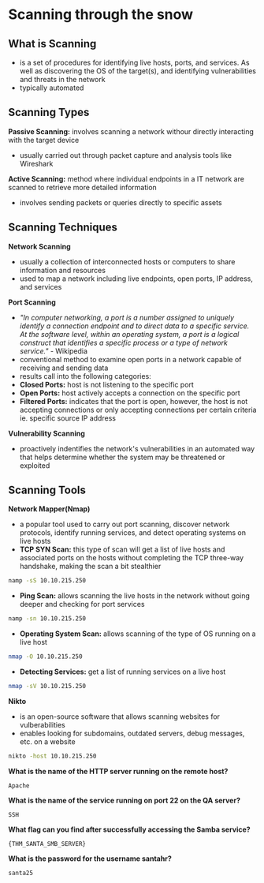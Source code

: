 # Scanning through the snow

## What is Scanning
* is a set of procedures for identifying live hosts, ports, and services. As well as discovering the OS of the target(s), and identifying vulnerabilities and threats in the network
* typically automated

## Scanning Types

 **Passive Scanning:** involves scanning a network withour directly interacting with the target device
 * usually carried out through packet capture and analysis tools like Wireshark

 **Active Scanning:** method where individual endpoints in a IT network are scanned to retrieve more detailed information
 * involves sending packets or queries directly to specific assets

## Scanning Techniques

**Network Scanning**

* usually a collection of interconnected hosts or computers to share information and resources
* used to map a network including live endpoints, open ports, IP address, and services

**Port Scanning**

* *"In computer networking, a port is a number assigned to uniquely identify a connection endpoint and to direct data to a specific service.
At the software level, within an operating system, a port is a logical construct that identifies a specific process or a type of network service."* - Wikipedia
* conventional method to examine open ports in a network capable of receiving and sending data
* results call into the following categories:
 * **Closed Ports:** host is not listening to the specific port
 * **Open Ports:** host actively accepts a connection on the specific port
 * **Filtered Ports:** indicates that the port is open, however, the host is not accepting connections or only accepting connections per certain criteria ie. specific source IP address

**Vulnerability Scanning**

* proactively indentifies the network's vulnerabilities in an automated way that helps determine whether the system may be threatened or exploited

## Scanning Tools

**Network Mapper(Nmap)**
* a popular tool used to carry out port scanning, discover network protocols, identify running services, and detect operating systems on live hosts
 * **TCP SYN Scan:** this type of scan will get a list of live hosts and associated ports on the hosts without completing the TCP three-way handshake, making the scan a bit stealthier
 ```bash
 namp -sS 10.10.215.250
 ```
 * **Ping Scan:** allows scanning the live hosts in the network without going deeper and checking for port services
 ```bash
 namp -sn 10.10.215.250
 ```
 * **Operating System Scan:** allows scanning of the type of OS running on a live host
 ```bash
 nmap -O 10.10.215.250
 ```
 * **Detecting Services:** get a list of running services on a live host
 ```bash
 nmap -sV 10.10.215.250
 ```

**Nikto**
 * is an open-source software that allows scanning websites for vulberabilities
 * enables looking for subdomains, outdated servers, debug messages, etc. on a website
 ```bash
 nikto -host 10.10.215.250
 ```

 **What is the name of the HTTP server running on the remote host?**
 ```
Apache
 ```

 **What is the name of the service running on port 22 on the QA server?**
 ```
 SSH
 ```

 **What flag can you find after successfully accessing the Samba service?**
 ```
{THM_SANTA_SMB_SERVER}
 ```

 **What is the password for the username santahr?**
 ```
santa25
 ```
